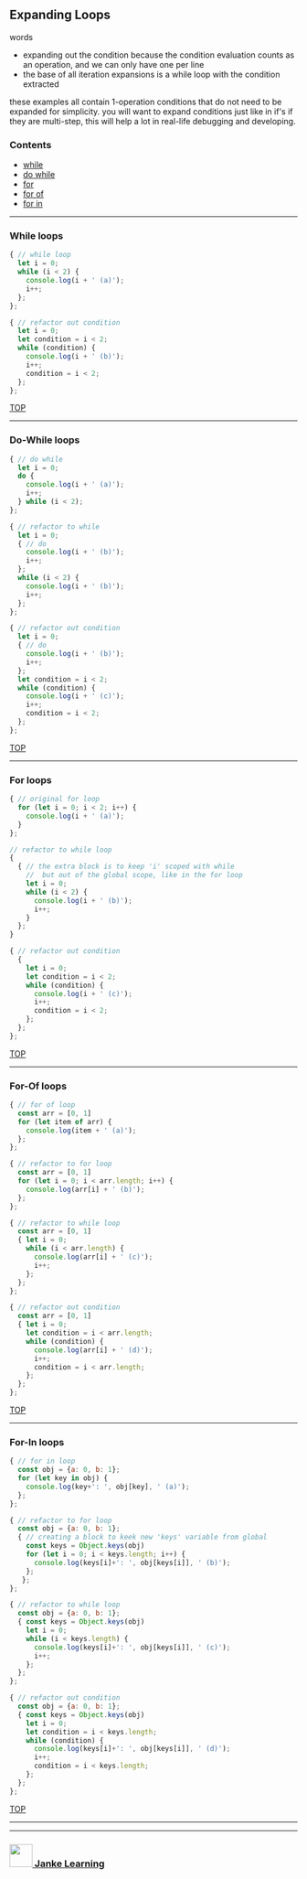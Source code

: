 ## Expanding Loops

words
* expanding out the condition because the condition evaluation counts as an operation, and we can only have one per line
* the base of all iteration expansions is a while loop with the condition extracted

these examples all contain 1-operation conditions that do not need to be expanded for simplicity.  you will want to expand conditions just like in if's if they are multi-step, this will help a lot in real-life debugging and developing.

### Contents
* [while](#while)
* [do while](#do-while)  
* [for](#for) 
* [for of](#for-of)  
* [for in](#for-in)

---

### While loops

```js
{ // while loop
  let i = 0;
  while (i < 2) {
    console.log(i + ' (a)');
    i++;
  };              
};

{ // refactor out condition
  let i = 0;
  let condition = i < 2;
  while (condition) {
    console.log(i + ' (b)');
    i++;
    condition = i < 2;
  };
};
```

[TOP](#expanding-loops)

---

### Do-While loops

```js
{ // do while
  let i = 0;
  do {
    console.log(i + ' (a)');
    i++;
  } while (i < 2);
};

{ // refactor to while
  let i = 0;
  { // do
    console.log(i + ' (b)');
    i++;  
  };
  while (i < 2) {
    console.log(i + ' (b)');
    i++;
  };
};

{ // refactor out condition
  let i = 0;
  { // do
    console.log(i + ' (b)');
    i++;  
  };
  let condition = i < 2;
  while (condition) {
    console.log(i + ' (c)');
    i++;
    condition = i < 2;
  };
};
```
[TOP](#expanding-loops)

---

### For loops

```js
{ // original for loop
  for (let i = 0; i < 2; i++) {
    console.log(i + ' (a)');
  }
};

// refactor to while loop
{ 
  { // the extra block is to keep 'i' scoped with while
    //  but out of the global scope, like in the for loop
    let i = 0; 
    while (i < 2) {
      console.log(i + ' (b)');
      i++;
    }  
  };
}

{ // refactor out condition
  {
    let i = 0;
    let condition = i < 2;
    while (condition) {
      console.log(i + ' (c)');
      i++;
      condition = i < 2;
    };
  };
};
```
[TOP](#expanding-loops)

---

### For-Of loops

```js
{ // for of loop
  const arr = [0, 1]
  for (let item of arr) {
    console.log(item + ' (a)');
  };
};

{ // refactor to for loop
  const arr = [0, 1]
  for (let i = 0; i < arr.length; i++) {
    console.log(arr[i] + ' (b)');
  };
};

{ // refactor to while loop
  const arr = [0, 1]
  { let i = 0;
    while (i < arr.length) {
      console.log(arr[i] + ' (c)');
      i++;
    };
  };
};

{ // refactor out condition
  const arr = [0, 1]
  { let i = 0;
    let condition = i < arr.length;
    while (condition) {
      console.log(arr[i] + ' (d)');
      i++;
      condition = i < arr.length;
    };
  };
};
```
[TOP](#expanding-loops)

---

### For-In loops


```js
{ // for in loop
  const obj = {a: 0, b: 1};
  for (let key in obj) {
    console.log(key+': ', obj[key], ' (a)');
  };
};

{ // refactor to for loop
  const obj = {a: 0, b: 1};
  { // creating a block to keek new 'keys' variable from global
    const keys = Object.keys(obj)
    for (let i = 0; i < keys.length; i++) {
      console.log(keys[i]+': ', obj[keys[i]], ' (b)');
    };
   };
};

{ // refactor to while loop
  const obj = {a: 0, b: 1};
  { const keys = Object.keys(obj)
    let i = 0;
    while (i < keys.length) {
      console.log(keys[i]+': ', obj[keys[i]], ' (c)');
      i++;
    };
  };
};

{ // refactor out condition
  const obj = {a: 0, b: 1};
  { const keys = Object.keys(obj)
    let i = 0;
    let condition = i < keys.length;
    while (condition) {
      console.log(keys[i]+': ', obj[keys[i]], ' (d)');
      i++;
      condition = i < keys.length;
    };
  };
};
```
[TOP](#expanding-loops)

___
___
### <a href="http://janke-learning.org" target="_blank"><img src="https://user-images.githubusercontent.com/18554853/50098409-22575780-021c-11e9-99e1-962787adaded.png" width="40" height="40"></img> Janke Learning</a>
